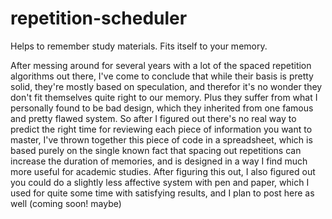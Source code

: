 # repetition-scheduler
Helps to remember study materials. 
Fits itself to your memory.

After messing around for several years with a lot of the spaced repetition algorithms out there,
I've come to conclude that while their basis is pretty solid, they're mostly based on speculation,
and therefor it's no wonder they don't fit themselves quite right to our memory.
Plus they suffer from what I personally found to be bad design, which they inherited from one famous and pretty flawed system.
So after I figured out there's no real way to predict the right time for reviewing each piece of information you want to master, 
I've thrown together this piece of code in a spreadsheet,
which is based purely on the single known fact that spacing out repetitions can increase the duration of memories,
and is designed in a way I find much more useful for academic studies.
After figuring this out, I also figured out you could do a slightly less affective system with pen and paper,
which I used for quite some time with satisfying results, and I plan to post here as well (coming soon! maybe)

 
